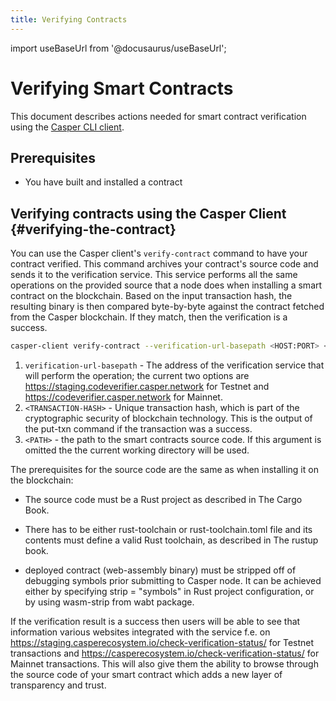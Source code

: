 ```yaml
---
title: Verifying Contracts
---
```


import useBaseUrl from '@docusaurus/useBaseUrl';

# Verifying Smart Contracts

This document describes actions needed for smart contract verification using the [Casper CLI client](../prerequisites.md#install-casper-client).

## Prerequisites

- You have built and installed a contract

## Verifying contracts using the Casper Client {#verifying-the-contract}

You can use the Casper client's `verify-contract` command to have your contract verified. This command archives your contract's source code and sends it to the verification service. This service performs all the same operations on the provided source that a node does when installing a smart contract on the blockchain. Based on the input transaction hash, the resulting binary is then compared byte-by-byte against the contract fetched from the Casper blockchain. If they match, then the verification is a success.

```bash
casper-client verify-contract --verification-url-basepath <HOST:PORT> <TRANSACTION-HASH> <PATH>
```

1. `verification-url-basepath` - The address of the verification service that will perform the operation; the current two options are https://staging.codeverifier.casper.network for Testnet and https://codeverifier.casper.network for Mainnet.
2. `<TRANSACTION-HASH>` - Unique transaction hash, which is part of the cryptographic security of blockchain technology. This is the output of the put-txn command if the transaction was a success.
3. `<PATH>` - the path to the smart contracts source code. If this argument is omitted the the current working directory will be used.

The prerequisites for the source code are the same as when installing it on the blockchain:

* The source code must be a Rust project as described in The Cargo Book.

* There has to be either rust-toolchain or rust-toolchain.toml file and its contents must define a valid Rust toolchain, as described in The rustup book.

* deployed contract (web-assembly binary) must be stripped off of debugging symbols prior submitting to Casper node. It can be achieved either by specifying strip = "symbols" in Rust project configuration, or by using wasm-strip from wabt package.

If the verification result is a success then users will be able to see that information various websites integrated with the service f.e. on https://staging.casperecosystem.io/check-verification-status/ for Testnet transactions and https://casperecosystem.io/check-verification-status/ for Mainnet transactions. This will also give them the ability to browse through the source code of your smart contract which adds a new layer of transparency and trust.
